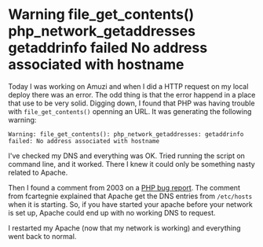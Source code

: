 

# Warning file\_get\_contents() php\_network\_getaddresses getaddrinfo failed No address associated with hostname

Today I was working on Amuzi and when I did a HTTP request on my local deploy
there was an error. The odd thing is that the error happend in a place that use
to be very solid. Digging down, I found that PHP was having trouble with
`file_get_contents()` openning an URL. It was generating the following warning:

```
Warning: file_get_contents(): php_network_getaddresses: getaddrinfo failed: No address associated with hostname
```

I've checked my DNS and everything was OK. Tried running the script on command
line, and it worked. There I knew it could only be something nasty related to
Apache.

Then I found a comment from 2003 on a [PHP bug report](https://bugs.php.net/bug.php?id=11058).
The comment from fcartegnie explained that Apache get the DNS entries from
`/etc/hosts` when it is starting. So, if you have started your apache before
your network is set up, Apache could end up with no working DNS to request.

I restarted my Apache (now that my network is working) and everything went back
to normal.
